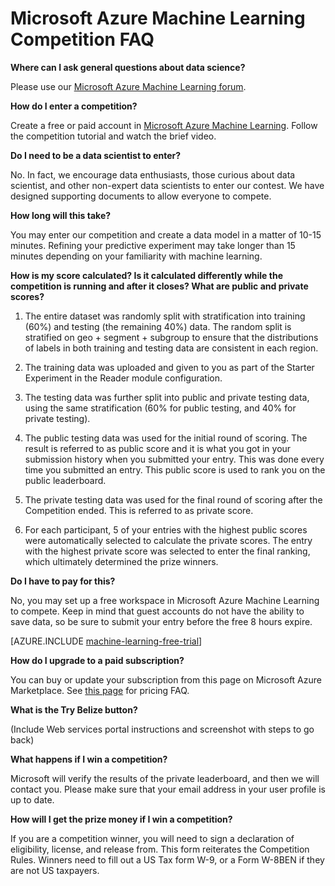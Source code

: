 <properties
	pageTitle="Machine Learning Competition FAQ | Microsoft Azure"
	description="Frequently asked questions about Microsoft Azure Machine Learning competitions."
	services="machine-learning"
	documentationCenter=""
	authors="garyericson"
	manager="paulettm"
	editor="cgronlun"/>

<tags
	ms.service="machine-learning"
	ms.workload="data-services"
	ms.tgt_pltfrm="na"
	ms.devlang="na"
	ms.topic="article"
	ms.date="03/08/2016"
	ms.author="haining;chlovel;garye"/>

# Microsoft Azure Machine Learning Competition FAQ

**Where can I ask general questions about data science?**

Please use our [Microsoft Azure Machine Learning
forum](https://social.msdn.microsoft.com/forums/azure/home?forum=MachineLearning).

**How do I enter a competition?**

Create a free or paid account in [Microsoft Azure Machine
Learning](https://studio.azureml.net/?selectAccess=true&o=2%22%20\t%20%22_blank).
Follow the competition tutorial and watch the brief video.

**Do I need to be a data scientist to enter?**

No. In fact, we encourage data enthusiasts, those curious about data
scientist, and other non-expert data scientists to enter our contest. We
have designed supporting documents to allow everyone to compete.

**How long will this take?**

You may enter our competition and create a data model in a matter of
10-15 minutes. Refining your predictive experiment may take longer than
15 minutes depending on your familiarity with machine learning.

**How is my score calculated? Is it calculated differently while the
competition is running and after it closes? What are public and private
scores?**

1.  The entire dataset was randomly split with stratification into
training (60%) and testing (the remaining 40%) data. The random
split is stratified on geo + segment + subgroup to ensure that the
distributions of labels in both training and testing data are
consistent in each region.  

2.  The training data was uploaded and given to you as part of the
Starter Experiment in the Reader module configuration. 

3.  The testing data was further split into public and private testing
data, using the same stratification (60% for public testing, and
40% for private testing). 

4.  The public testing data was used for the initial round of scoring.
The result is referred to as public score and it is what you got
in your submission history when you submitted your entry. This was
done every time you submitted an entry. This public score is used
to rank you on the public leaderboard.  

5.  The private testing data was used for the final round of scoring
after the Competition ended. This is referred to as private
score.  

6.  For each participant, 5 of your entries with the highest public
scores were automatically selected to calculate the
private scores. The entry with the highest private score was
selected to enter the final ranking, which ultimately determined
the prize winners.  

**Do I have to pay for this?**

No, you may set up a free workspace in Microsoft Azure Machine Learning
to compete. Keep in mind that guest accounts do not have the ability to
save data, so be sure to submit your entry before the free 8 hours
expire.

[AZURE.INCLUDE [machine-learning-free-trial](../../includes/machine-learning-free-trial.md)]

**How do I upgrade to a paid subscription?**

You can buy or update your subscription from this page on Microsoft
Azure Marketplace. See [this
page](https://azure.microsoft.com/pricing/details/machine-learning/)
for pricing FAQ.

**What is the Try Belize button?**

(Include Web services portal instructions and screenshot with steps to
go back)

**What happens if I win a competition?**

Microsoft will verify the results of the private leaderboard, and then
we will contact you. Please make sure that your email address in your
user profile is up to date.

**How will I get the prize money if I win a competition?**

If you are a competition winner, you will need to sign a declaration of
eligibility, license, and release from. This form reiterates the
Competition Rules. Winners need to fill out a US Tax form W-9, or a Form
W-8BEN if they are not US taxpayers.
